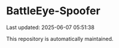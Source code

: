 # BattleEye-Spoofer

Last updated: 2025-06-07 05:51:38

This repository is automatically maintained.
